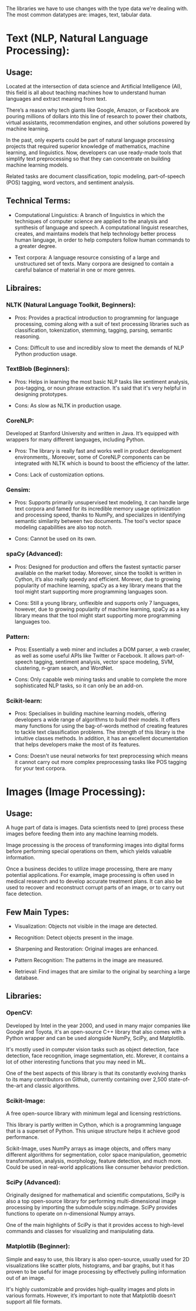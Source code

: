 

The libraries we have to use changes with the type data we're dealing with.
The most common datatypes are: images, text, tabular data.

# Text (NLP, Natural Language Processing):

## Usage:

Located at the intersection of data science and Artificial Intelligence (AI), this field is all about teaching machines how to understand human languages and extract meaning from text.

There’s a reason why tech giants like Google, Amazon, or Facebook are pouring millions of dollars into this line of research to power their chatbots, virtual assistants, recommendation engines, and other solutions powered by machine learning.

In the past, only experts could be part of natural language processing projects that required superior knowledge of mathematics, machine learning, and linguistics. Now, developers can use ready-made tools that simplify text preprocessing so that they can concentrate on building machine learning models.

Related tasks are document classification, topic modeling, part-of-speech (POS) tagging, word vectors, and sentiment analysis.

## Technical Terms: 

- Computational Linguistics: A branch of linguistics in which the techniques of computer science are applied to the analysis and synthesis of language and speech. A computational linguist researches, creates, and maintains models that help technology better process human language, in order to help computers follow human commands to a greater degree.

- Text corpora: A language resource consisting of a large and unstructured set of texts. Many corpora are designed to contain a careful balance of material in one or more genres.

## Libraires:

### NLTK (Natural Language Toolkit, Beginners): 

- Pros: Provides a practical introduction to programming for language processing, coming along with a suit of text processing libraries such as classification, tokenization, stemming, tagging, parsing, semantic reasoning. 
    
- Cons: Difficult to use and incredibly slow to meet the demands of NLP Python production usage.

### TextBlob (Beginners): 

- Pros: Helps in learning the most basic NLP tasks like sentiment analysis, pos-tagging, or noun phrase extraction. It's said that it's very helpful in designing prototypes.

- Cons: As slow as NLTK in production usage.

### CoreNLP: 

Developed at Stanford University and written in Java. It’s equipped with wrappers for many different languages, including Python.

- Pros: The library is really fast and works well in product development environments,. Moreover, some of CoreNLP components can be integrated with NLTK which is bound to boost the efficiency of the latter.

- Cons: Lack of customization options.

### Gensim:

- Pros: Supports primarily unsupervised text modeling, it can handle large text corpora and famed for its incredible memory usage optimization and processing speed, thanks to NumPy, and specializes in identifying semantic similarity between two documents. The tool's vector space modeling capabilities are also top notch.

- Cons: Cannot be used on its own.

### spaCy (Advanced): 

- Pros: Designed for production and offers the fastest syntactic parser available on the market today. Moreover, since the toolkit is written in Cython, it’s also really speedy and efficient. Morever, due to growing popularity of machine learning, spaCy as a key library means that the tool might start supporting more programming languages soon.

- Cons: Still a young library, unflexible and supports only 7 languages, however, due to growing popularity of machine learning, spaCy as a key library means that the tool might start supporting more programming languages too.

### Pattern: 

- Pros: Essentially a web miner and includes a DOM parser, a web crawler, as well as some useful APIs like Twitter or Facebook. It allows part-of-speech tagging, sentiment analysis, vector space modeling, SVM, clustering, n-gram search, and WordNet. 

- Cons: Only capable web mining tasks and unable to complete the more sophisticated NLP tasks, so it can only be an add-on.

### Scikit-learn: 

- Pros: Specialises in building machine learning models, offering developers a wide range of algorithms to build their models. It offers many functions for using the bag-of-words method of creating features to tackle text classification problems. The strength of this library is the intuitive classes methods. In addition, it has an excellent documentation that helps developers make the most of its features.

- Cons: Doesn't use neural networks for text preprocessing which means it cannot carry out more complex preprocessing tasks like POS tagging for your text corpora.



# Images (Image Processing):

## Usage:

A huge part of data is images. Data scientists need to (pre) process these images before feeding them into any machine learning models.

Image processing is the process of transforming images into digital forms before performing special operations on them, which yields valuable information. 

Once a business decides to utilize image processing, there are many potential applications. For example, image processing is often used in medical research and to develop accurate treatment plans. It can also be used to recover and reconstruct corrupt parts of an image, or to carry out face detection.


## Few Main Types: 

- Visualization: Objects not visible in the image are detected.

- Recognition: Detect objects present in the image.

- Sharpening and Restoration: Original images are enhanced.

- Pattern Recognition: The patterns in the image are measured.

- Retrieval: Find images that are similar to the original by searching a large database.


## Libraries:

### OpenCV: 

Developed by Intel in the year 2000, and used in many major companies like Google and Toyota, it's an open-source C++ library that also comes with a Python wrapper and can be used alongside NumPy, SciPy, and Matplotlib.

It's mostly used in computer vision tasks such as object detection, face detection, face recognition, image segmentation, etc. Morever, it contains a lot of other interesting functions that you may need in ML.

One of the best aspects of this library is that its constantly evolving thanks to its many contributors on Github, currently containing over 2,500 state-of-the-art and classic algorithms.

### Scikit-Image:

A free open-source library with minimum legal and licensing restrictions. 

This library is partly written in Cython, which is a programming language that is a superset of Python. This unique structure helps it achieve good performance. 

Scikit-Image, uses NumPy arrays as image objects, and offers many different algorithms for segmentation, color space manipulation, geometric transformation, analysis, morphology, feature detection, and much more. Could be used in real-world applications like consumer behavior prediction.

### SciPy (Advanced):

Originally designed for mathematical and scientific computations, SciPy is also a top open-source library for performing multi-dimensional image processing by importing the submodule scipy.ndimage. SciPy provides functions to operate on n-dimensional Numpy arrays. 

One of the main highlights of SciPy is that it provides access to high-level commands and classes for visualizing and manipulating data.

### Matplotlib (Beginner):

Simple and easy to use, this library is also open-source, usually used for 2D visualizations like scatter plots, histograms, and bar graphs, but it has proven to be useful for image processing by effectively pulling information out of an image. 

It's highly customizable and provides high-quality images and plots in various formats. However, it’s important to note that Matplotlib doesn’t support all file formats.

